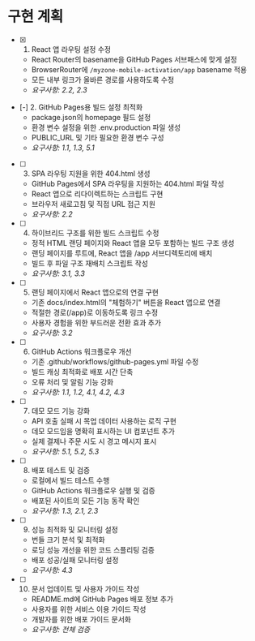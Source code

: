 # 구현 계획

- [x] 1. React 앱 라우팅 설정 수정
  - React Router의 basename을 GitHub Pages 서브패스에 맞게 설정
  - BrowserRouter에 `/myzone-mobile-activation/app` basename 적용
  - 모든 내부 링크가 올바른 경로를 사용하도록 수정
  - _요구사항: 2.2, 2.3_

- [-] 2. GitHub Pages용 빌드 설정 최적화
  - package.json의 homepage 필드 설정
  - 환경 변수 설정을 위한 .env.production 파일 생성
  - PUBLIC_URL 및 기타 필요한 환경 변수 구성
  - _요구사항: 1.1, 1.3, 5.1_

- [ ] 3. SPA 라우팅 지원을 위한 404.html 생성
  - GitHub Pages에서 SPA 라우팅을 지원하는 404.html 파일 작성
  - React 앱으로 리다이렉트하는 스크립트 구현
  - 브라우저 새로고침 및 직접 URL 접근 지원
  - _요구사항: 2.2_

- [ ] 4. 하이브리드 구조를 위한 빌드 스크립트 수정
  - 정적 HTML 랜딩 페이지와 React 앱을 모두 포함하는 빌드 구조 생성
  - 랜딩 페이지를 루트에, React 앱을 /app 서브디렉토리에 배치
  - 빌드 후 파일 구조 재배치 스크립트 작성
  - _요구사항: 3.1, 3.3_

- [ ] 5. 랜딩 페이지에서 React 앱으로의 연결 구현
  - 기존 docs/index.html의 "체험하기" 버튼을 React 앱으로 연결
  - 적절한 경로(/app)로 이동하도록 링크 수정
  - 사용자 경험을 위한 부드러운 전환 효과 추가
  - _요구사항: 3.2_

- [ ] 6. GitHub Actions 워크플로우 개선
  - 기존 .github/workflows/github-pages.yml 파일 수정
  - 빌드 캐싱 최적화로 배포 시간 단축
  - 오류 처리 및 알림 기능 강화
  - _요구사항: 1.1, 1.2, 4.1, 4.2, 4.3_

- [ ] 7. 데모 모드 기능 강화
  - API 호출 실패 시 목업 데이터 사용하는 로직 구현
  - 데모 모드임을 명확히 표시하는 UI 컴포넌트 추가
  - 실제 결제나 주문 시도 시 경고 메시지 표시
  - _요구사항: 5.1, 5.2, 5.3_

- [ ] 8. 배포 테스트 및 검증
  - 로컬에서 빌드 테스트 수행
  - GitHub Actions 워크플로우 실행 및 검증
  - 배포된 사이트의 모든 기능 동작 확인
  - _요구사항: 1.3, 2.1, 2.3_

- [ ] 9. 성능 최적화 및 모니터링 설정
  - 번들 크기 분석 및 최적화
  - 로딩 성능 개선을 위한 코드 스플리팅 검증
  - 배포 성공/실패 모니터링 설정
  - _요구사항: 4.3_

- [ ] 10. 문서 업데이트 및 사용자 가이드 작성
  - README.md에 GitHub Pages 배포 정보 추가
  - 사용자를 위한 서비스 이용 가이드 작성
  - 개발자를 위한 배포 가이드 문서화
  - _요구사항: 전체 검증_